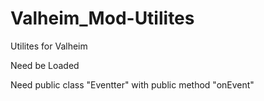 # Valheim_Mod-Utilites
Utilites for Valheim


Need be Loaded

Need public class "Eventter" with public method "onEvent"

